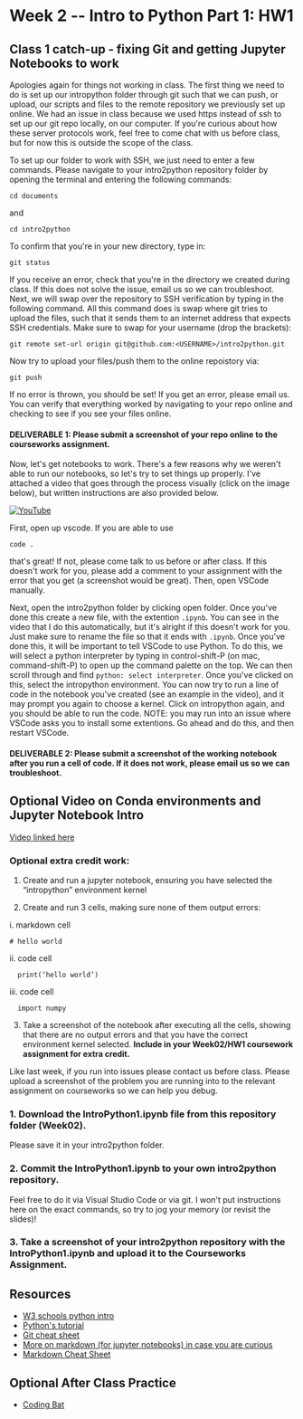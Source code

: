 # Week 2 -- Intro to Python Part 1: HW1

## Class 1 catch-up - fixing Git and getting Jupyter Notebooks to work
Apologies again for things not working in class. The first thing we need to do is set up our intropython folder through git such that we can push, or upload, our scripts and files to the remote repository we previously set up online. We had an issue in class because we used https instead of ssh to set up our git repo locally, on our computer. If you're curious about how these server protocols work, feel free to come chat with us before class, but for now this is outside the scope of the class.

To set up our folder to work with SSH, we just need to enter a few commands. Please navigate to your intro2python repository folder by opening the terminal and entering the following commands:
```
cd documents
```
and
```
cd intro2python
```
To confirm that you're in your new directory, type in:
```
git status
```
If you receive an error, check that you're in the directory we created during class. If this does not solve the issue, email us so we can troubleshoot. Next, we  will swap over the repository to SSH verification by typing in the following command. All this command does is swap where git tries to upload the files, such that it sends them to an internet address that expects SSH credentials. Make sure to swap <USERNAME> for your username (drop the brackets):
```
git remote set-url origin git@github.com:<USERNAME>/intro2python.git
```
Now try to upload your files/push them to the online repoistory via:
```
git push
```
If no error is thrown, you should be set! If you get an error, please email us. You can verify that everything worked by navigating to your repo online and checking to see if you see your files online. 
#### DELIVERABLE 1: Please submit a screenshot of your repo online to the courseworks assignment.

Now, let's get notebooks to work. There's a few reasons why we weren't able to run our notebooks, so let's try to set things up properly. I've attached a video that goes through the process visually (click on the image below), but written instructions are also provided below.

[![YouTube](http://i.ytimg.com/vi/BZCkYN2GDHU/hqdefault.jpg)](https://www.youtube.com/watch?v=BZCkYN2GDHU)

First, open up vscode. If you are able to use 
```
code . 
```
that's great! If not, please come talk to us before or after class. If this doesn't work for you, please add a comment to your assignment with the error that you get (a screenshot would be great). Then, open VSCode manually.

Next, open the intro2python folder by clicking open folder. Once you've done this create a new file, with the extention `.ipynb`. You can see in the video that I do this automatically, but it's alright if this doesn't work for you. Just make sure to rename the file so that it ends with `.ipynb`. Once you've done this, it will be important to tell VSCode to use Python. To do this, we will select a python interpreter by typing in control-shift-P (on mac, command-shift-P) to open up the command palette on the top. We can then scroll through and find `python: select interpreter`. Once you've clicked on this, select the intropython environment. You can now try to run a line of code in the notebook you've created (see an example in the video), and it may prompt you again to choose a kernel. Click on intropython again, and you should be able to run the code. NOTE: you may run into an issue where VSCode asks you to install some extentions. Go ahead and do this, and then restart VSCode.

#### DELIVERABLE 2: Please submit a screenshot of the working notebook after you run a cell of code. If it does not work, please email us so we can troubleshoot.

## Optional Video on Conda environments and Jupyter Notebook Intro

[Video linked here](https://www.youtube.com/watch?v=LCOINLVBVmM)

### Optional extra credit work:
1. Create and run a jupyter notebook, ensuring you have selected the “intropython” environment kernel

2. Create and run 3 cells, making sure none of them output errors:

i. markdown cell
```
# hello world
```

  ii. code cell 

      print(‘hello world’)

  iii. code cell 

      import numpy

3. Take a screenshot of the notebook after executing all the cells, showing that there are no output errors and that you have the correct environment kernel selected. **Include in your Week02/HW1 coursework assignment for extra credit.**

Like last week, if you run into issues please contact us before class. Please upload a screenshot of the problem you are running into to the relevant assignment on courseworks so we can help you debug.





### 1. Download the IntroPython1.ipynb file from this repository folder (Week02).
Please save it in your intro2python folder.
### 2. Commit the  IntroPython1.ipynb to your own intro2python repository.
Feel free to do it via Visual Studio Code or via git. I won't put instructions here on the exact commands, so try to jog your memory (or revisit the slides)!
### 3. Take a screenshot of your intro2python repository with the IntroPython1.ipynb and upload it to the Courseworks Assignment.


## Resources
- [W3 schools python intro](https://www.w3schools.com/python/python_operators.asp)
- [Python's tutorial](https://docs.python.org/3/tutorial/introduction.html)
- [Git cheat sheet](https://education.github.com/git-cheat-sheet-education.pdf)
- [More on markdown (for jupyter notebooks) in case you are curious](https://jupyter-notebook.readthedocs.io/en/stable/examples/Notebook/Working%20With%20Markdown%20Cells.html)
- [Markdown Cheat Sheet](https://sqlbak.com/blog/wp-content/uploads/2020/12/Jupyter-Notebook-Markdown-Cheatsheet2.pdf)

## Optional After Class Practice
- [Coding Bat](https://codingbat.com/python)
